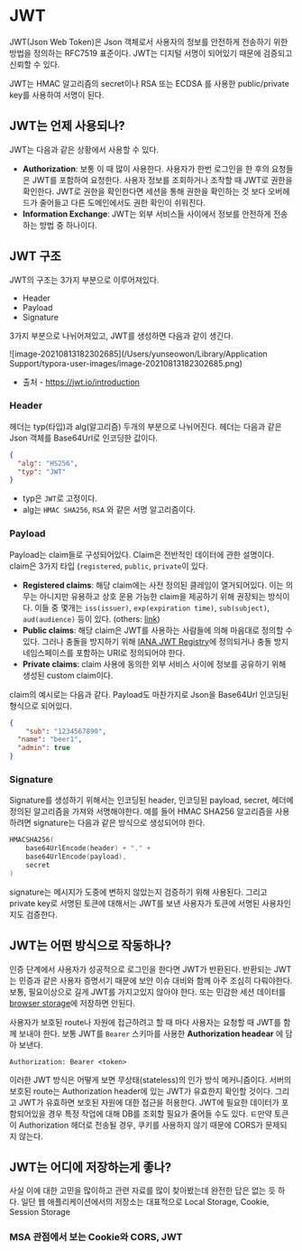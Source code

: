 # JWT

JWT(Json Web Token)은 Json 객체로서 사용자의 정보를 안전하게 전송하기 위한 방법을 정의하는 RFC7519 표준이다. JWT는 디지털 서명이 되어있기 때문에 검증되고 신뢰할 수 있다. 

JWT는 HMAC 알고리즘의 secret이나 RSA 또는 ECDSA 를 사용한 public/private key를 사용하여 서명이 된다.



## JWT는 언제 사용되나?

JWT는 다음과 같은 상황에서 사용할 수 있다.

* **Authorization**: 보통 이 때 많이 사용한다. 사용자가 한번 로그인을 한 후의 요청들은 JWT를 포함하여 요청한다. 사용자 정보를 조회하거나 조작할 때 JWT로 권한을 확인한다. JWT로 권한을 확인한다면 세션을 통해 권한을 확인하는 것 보다 오버헤드가 줄어들고 다른 도메인에서도 권한 확인이 쉬워진다.
* **Information Exchange**: JWT는 외부 서비스들 사이에서 정보를 안전하게 전송하는 방법 중 하나이다. 



## JWT 구조

JWT의 구조는 3가지 부분으로 이루어져있다.

* Header
* Payload
* Signature



3가지 부분으로 나뉘어져있고, JWT를 생성하면 다음과 같이 생긴다.

![image-20210813182302685](/Users/yunseowon/Library/Application Support/typora-user-images/image-20210813182302685.png)

* 출처 - https://jwt.io/introduction



### Header

헤더는 typ(타입)과 alg(알고리즘) 두개의 부분으로 나뉘어진다. 헤더는 다음과 같은 Json 객체를 Base64Url로 인코딩한 값이다.

```json
{
  "alg": "HS256",
  "typ": "JWT"
}
```

* typ은 `JWT`로 고정이다.
* alg는 `HMAC SHA256`, `RSA` 와 같은 서명 알고리즘이다.



### Payload

Payload는 claim들로 구성되어있다. Claim은 전반적인 데이터에 관한 설명이다. claim은 3가지 타입 (`registered`, `public`, `private`이 있다.

* **Registered claims**: 해당 claim에는 사전 정의된 클레임이 열거되어있다. 이는 의무는 아니지만 유용하고 상호 운용 가능한 claim을 제공하기 위해 권장되는 방식이다. 이들 중 몇개는 `iss(issuer)`, `exp(expiration time)`, `sub(subject)`, `aud(audience)` 등이 있다. (others: [link](https://tools.ietf.org/html/rfc7519#section-4.1)) 
* **Public claims**: 해당 claim은 JWT를 사용하는 사람들에 의해 마음대로 정의할 수 있다. 그러나 충돌을 방지하기 위해 [IANA JWT Registry](https://www.iana.org/assignments/jwt/jwt.xhtml)에 정의되거나 충돌 방지 네임스페이스를 포함하는 URI로 정의되어야 한다.
* **Private claims**: claim 사용에 동의한 외부 서비스 사이에 정보를 공유하기 위해 생성된 custom claim이다. 

claim의 예시로는 다음과 같다. Payload도 마찬가지로 Json을 Base64Url 인코딩된 형식으로 되어있다.

```json
{ 
	"sub": "1234567890",
  "name": "beer1",
  "admin": true
}
```



### Signature

Signature를 생성하기 위해서는 인코딩된 header, 인코딩된 payload, secret, 헤더에 정의된 알고리즘을 가져와 서명해야한다. 예를 들어 HMAC SHA256 알고리즘을 사용하려면 signature는 다음과 같은 방식으로 생성되어야 한다.

```kotlin
HMACSHA256(
	base64UrlEncode(header) + "." +
	base64UrlEncode(payload),
	secret
)
```



signature는 메시지가 도중에 변하지 않았는지 검증하기 위해 사용된다. 그리고 private key로 서명된 토큰에 대해서는 JWT를 보낸 사용자가 토큰에 서명된 사용자인지도 검증한다.



## JWT는 어떤 방식으로 작동하나?

인증 단계에서 사용자가 성공적으로 로그인을 한다면 JWT가 반환된다. 반환되는 JWT는 민증과 같은 사용자 증명서기 때문에 보안 이슈 대비와 함께 아주 조심히 다뤄야한다. 보통, 필요이상으로 길게 JWT를 가지고있지 않아야 한다. 또는 민감한 세션 데이터를 [browser storage](https://cheatsheetseries.owasp.org/cheatsheets/HTML5_Security_Cheat_Sheet.html#local-storage)에 저장하면 안된다. 

사용자가 보호된 route나 자원에 접근하려고 할 때 마다 사용자는 요청할 때 JWT를 함께 보내야 한다. 보통 JWT를 `Bearer` 스키마를 사용한 **Authorization headear** 에 담아 보낸다.

```
Authorization: Bearer <token>
```



이러한 JWT 방식은 어떻게 보면 무상태(stateless)의 인가 방식 메커니즘이다. 서버의 보호된 route는 Authorization header에 있는 JWT가 유효한지 확인할 것이다. 그리고 JWT가 유효하면 보호된 자원에 대한 접근을 허용한다. JWT에 필요한 데이터가 포함되어있을 경우 특정 작업에 대해 DB를 조회할 필요가 줄어들 수도 있다. ㅌ만약 토큰이 Authorization 헤더로 전송될 경우, 쿠키를 사용하지 않기 때문에 CORS가 문제되지 않는다.





## JWT는 어디에 저장하는게 좋나?

사실 이에 대한 고민을 많이하고 관련 자료를 많이 찾아봤는데 완전한 답은 없는 듯 하다. 일단 웹 애플리케이션에서의 저장소는 대표적으로 Local Storage, Cookie, Session Storage







### MSA 관점에서 보는 Cookie와 CORS, JWT

